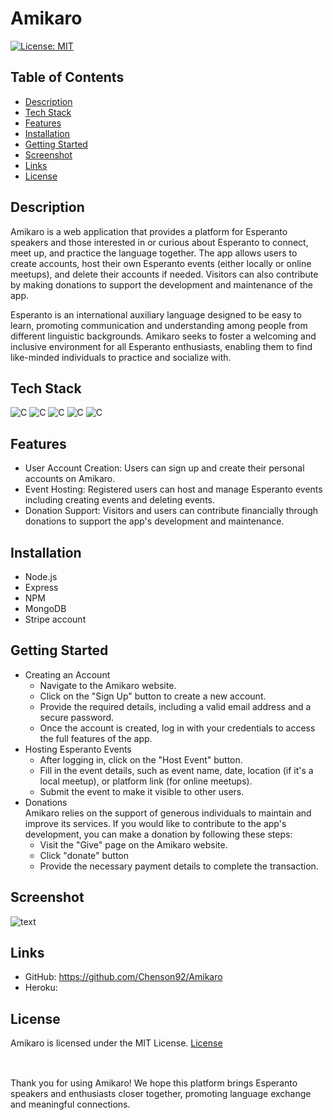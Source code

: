 # Amikaro

[![License: MIT](https://img.shields.io/badge/License-MIT-yellow.svg)](https://opensource.org/licenses/MIT)

## Table of Contents

- [Description](#description)
- [Tech Stack](#tech-stack)
- [Features](#features)
- [Installation](#installation)
- [Getting Started](#getting-started)
- [Screenshot](#screenshot)
- [Links](#links)
- [License](#license)

## Description

Amikaro is a web application that provides a platform for Esperanto speakers and those interested in or curious about Esperanto to connect, meet up, and practice the language together. The app allows users to create accounts, host their own Esperanto events (either locally or online meetups), and delete their accounts if needed. Visitors can also contribute by making donations to support the development and maintenance of the app.

Esperanto is an international auxiliary language designed to be easy to learn, promoting communication and understanding among people from different linguistic backgrounds. Amikaro seeks to foster a welcoming and inclusive environment for all Esperanto enthusiasts, enabling them to find like-minded individuals to practice and socialize with.

## Tech Stack

<p >
    <img alt="C" src="https://img.shields.io/badge/React-20232A?style=for-the-badge&logo=react&logoColor=61DAFB">
    <img alt="C" src="https://img.shields.io/badge/node.js-%2343853D.svg?style=for-the-badge&logo=node.js&logoColor=white">
    <img alt="C" src="https://img.shields.io/badge/express.js-%23404d59.svg?style=for-the-badge">
    <img alt="C" src="https://img.shields.io/badge/MongoDB-%234ea94b.svg?style=for-the-badge&logo=mongodb&logoColor=white">
    <img alt="C" src="https://img.shields.io/badge/CSS-%231572B6.svg?style=for-the-badge&logo=css3&logoColor=white">
 </p>

## Features

- User Account Creation: Users can sign up and create their personal accounts on Amikaro.
- Event Hosting: Registered users can host and manage Esperanto events including creating events and deleting events.
- Donation Support: Visitors and users can contribute financially through donations to support the app's development and maintenance.

## Installation

- Node.js
- Express
- NPM
- MongoDB
- Stripe account

## Getting Started

- Creating an Account
  - Navigate to the Amikaro website.
  - Click on the "Sign Up" button to create a new account.
  - Provide the required details, including a valid email address and a secure password.
  - Once the account is created, log in with your credentials to access the full features of the app.
- Hosting Esperanto Events
  - After logging in, click on the "Host Event" button.
  - Fill in the event details, such as event name, date, location (if it's a local meetup), or platform link (for online meetups).
  - Submit the event to make it visible to other users.
- Donations
  <br>
  Amikaro relies on the support of generous individuals to maintain and improve its services. If you would like to contribute to the app's development, you can make a donation by following these steps:
  - Visit the "Give" page on the Amikaro website.
  - Click "donate" button
  - Provide the necessary payment details to complete the transaction.

## Screenshot

![text](./Assets/texteditor.png)

## Links

- GitHub: https://github.com/Chenson92/Amikaro
- Heroku:

## License

Amikaro is licensed under the MIT License.
[License](https://opensource.org/licenses/MIT)

##

<br>
Thank you for using Amikaro! We hope this platform brings Esperanto speakers and enthusiasts closer together, promoting language exchange and meaningful connections.
